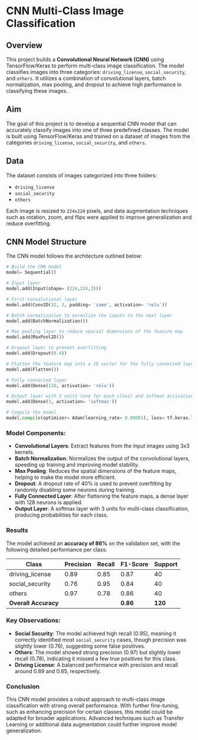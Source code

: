 # CNN Multi-Class Image Classification

## Overview
This project builds a **Convolutional Neural Network (CNN)** using TensorFlow/Keras to perform multi-class image classification. The model classifies images into three categories: `driving_license`, `social_security`, and `others`. It utilizes a combination of convolutional layers, batch normalization, max pooling, and dropout to achieve high performance in classifying these images.

## Aim
The goal of this project is to develop a sequential CNN model that can accurately classify images into one of three predefined classes. The model is built using TensorFlow/Keras and trained on a dataset of images from the categories `driving_license`, `social_security`, and `others`.

## Data
The dataset consists of images categorized into three folders:
- `driving_license`
- `social_security`
- `others`

Each image is resized to `224x224` pixels, and data augmentation techniques such as rotation, zoom, and flips were applied to improve generalization and reduce overfitting.

## CNN Model Structure

The CNN model follows the architecture outlined below:

```python
# Build the CNN model
model= Sequential()

# Input layer
model.add(Input(shape= (224,224,3)))

# First convolutional layer
model.add(Conv2D(32, 3, padding= 'same', activation= 'relu'))

# Batch normalization to normalize the inputs to the next layer
model.add(BatchNormalization())

# Max pooling layer to reduce spacial dimensions of the feature map
model.add(MaxPool2D())

# Dropout layer to prevent overfitting
model.add(Dropout(0.4))

# Flatten the feature map into a 1D vector for the fully connected layer
model.add(Flatten())

# Fully connected layer
model.add(Dense(128, activation= 'relu'))

# Output layer with 3 units (one for each class) and softmax activation for multi-class classification
model.add(Dense(3, activation= 'softmax'))

# Compile the model
model.compile(optimizer= Adam(learning_rate= 0.00001), loss= tf.keras.losses.SparseCategoricalCrossentropy(from_logits= True), metrics= ['accuracy'])
```

### Model Components:
- **Convolutional Layers**: Extract features from the input images using 3x3 kernels.
- **Batch Normalization**: Normalizes the output of the convolutional layers, speeding up training and improving model stability.
- **Max Pooling**: Reduces the spatial dimensions of the feature maps, helping to make the model more efficient.
- **Dropout**: A dropout rate of 40% is used to prevent overfitting by randomly disabling some neurons during training.
- **Fully Connected Layer**: After flattening the feature maps, a dense layer with 128 neurons is applied.
- **Output Layer**: A softmax layer with 3 units for multi-class classification, producing probabilities for each class.

### Results
The model achieved an **accuracy of 86%** on the validation set, with the following detailed performance per class:

| Class             | Precision | Recall | F1-Score | Support |
|-------------------|-----------|--------|----------|---------|
| driving_license    | 0.89      | 0.85   | 0.87     | 40      |
| social_security    | 0.76      | 0.95   | 0.84     | 40      |
| others             | 0.97      | 0.78   | 0.86     | 40      |
| **Overall Accuracy**|           |        | **0.86** | **120** |

### Key Observations:
- **Social Security**: The model achieved high recall (0.95), meaning it correctly identified most `social_security` cases, though precision was slightly lower (0.76), suggesting some false positives.
- **Others**: The model showed strong precision (0.97) but slightly lower recall (0.78), indicating it missed a few true positives for this class.
- **Driving License**: A balanced performance with precision and recall around 0.89 and 0.85, respectively.

### Conclusion
This CNN model provides a robust approach to multi-class image classification with strong overall performance. With further fine-tuning, such as enhancing precision for certain classes, this model could be adapted for broader applications. Advanced techniques such as Transfer Learning or additional data augmentation could further improve model generalization.
